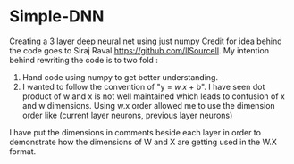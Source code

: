 # Simple-DNN
Creating a 3 layer deep neural net using just numpy
Credit for idea behind the code goes to Siraj Raval https://github.com/llSourcell. My intention behind rewriting the code is to two fold :
1. Hand code using numpy to get better understanding.
2. I wanted to follow the convention of "y = *w.x* + b". I have seen dot product of w and x is not well maintained which leads to confusion of x and w dimensions. Using w.x order allowed me to use the dimension order like (current layer neurons, previous layer neurons)

I have put the dimensions in comments beside each layer in order to demonstrate how the dimensions of W and X are getting used in the W.X format.

